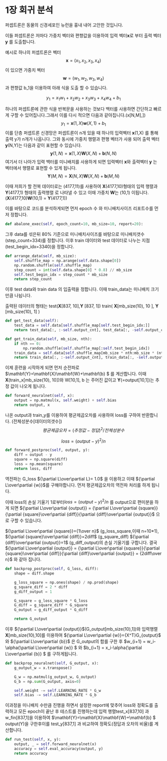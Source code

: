 # 1장 회귀 분석



퍼셉트론은 동물의 신경세포인 뉴런을 흉내 내어 고안한 것입니다.

이들 퍼셉트론은 저마다 가중치 벡터와 편향값을 이용하여 입력 벡터**x**로 부터 출력 벡터 **y**  를 도출합니다. 

예시로 하나의 퍼셉트론은 벡터 $$\mathbf{x}=(x_1,x_2,x_3,x_4)$$ 이 있으면 가중치 벡터 $$\mathbf{w}=(w_1,w_2,w_3,w_4)$$  과 편향값 b_1을 이용하여 아래 식을 도출 할 수 있습니다.

$$
y_1 = x_1w_1+x_2w_2+x_3w_3+x_4w_4 +b_1
$$


 하나의 퍼셉트론에 관한 식을 반복문을 사용하는 것보다 백터를 사용하면 간단하고 빠르게 구할 수 있어집니다.그래서 이를 다시 적으면 다음과 같아집니다.(x[N,M],])
$$
y_1=\mathbf{x}(1,X)\mathbf{w}(X,1) +b_1
$$
이를 단층 퍼셉트론 신경망은 퍼셉트론이 n개 있을 때 하나의 입력벡터 **x**(1,X) 를 통해 출력 y가 n개가 나옵니다. 그와 동시에 가중치 행렬과 편행 벡터가 사용 되어 출력 벡터 **y**(N,Y)는 다음과 같이 표현할 수 있습니다. 
$$
\mathbf{y}(1,N)=\mathbf{x}(1,X)\mathbf{W}(X,N)+\mathbf{b}(N,N)
$$
여기서 더 나아가 입력 백터를 미니배치를 사용하게 되면 입력벡터 **x**와 출력벡터 **y** 는 벡터에서 행렬로 표현할 수 있게 됩니다. 
$$
\mathbf{Y}(M,N)=\mathbf{X}(N,X)\mathbf{W}(X,N)+\mathbf{b}(M,N)
$$

   

이때 저희가 할 전복 데이터로는 (4177,11)를 사용하여 **X**(4177,10)형태의 입력 행렬과 **Y**(4177,1) 형태의 출력행렬 로 나타낼 수 있고 이때 가중치 **W**는 (10,1) 이됩니다.(**X**(4177,10)**W**(10,1) = **Y**(4177,1))



이를 바탕으로 코드를 분석하게되면 먼저 epoch 수 와 미니배치사이즈 리포트수를 먼저 정합니다.

``` python
def abalone_exec(self, epoch_count=10, mb_size=10, report=20):
```

그후 data를 섞은뒤 80% 기준으로 미니배치사이즈를 바탕으로 미니배치갯수(step_count=334)를 정합니다. 이후 train 데이터와 test 데이터로 나누는 지점(test_begin_idx=3340)을 정합니다.

```python
def arrange_data(self, mb_size):
    self.shuffle_map = np.arange(self.data.shape[0])
    np.random.shuffle(self.shuffle_map)
    step_count = int(self.data.shape[0] * 0.8) // mb_size
    self.test_begin_idx = step_count * mb_size
    return step_count
```
이후 test data와 train data 의 입출력을 정합니다. 이때 train_data는 미니배치 크기만큼 나뉩니다.

출력된 데이터의 형태는 test(**X**[837, 10],**Y** [837, 1])  train( **X**[mb_size(10), 10 ], **Y** [mb_size(10), 1] )

```python
def get_test_data(self):
    test_data = self.data[self.shuffle_map[self.test_begin_idx:]]
    return test_data[:, :-self.output_cnt], test_data[:, -self.output_cnt:]
```
```python
def get_train_data(self, mb_size, nth):
    if nth == 0:
        np.random.shuffle(self.shuffle_map[:self.test_begin_idx])
    train_data = self.data[self.shuffle_map[mb_size * nth:mb_size * (nth + 1)]]
    return train_data[:, :-self.output_cnt], train_data[:, -self.output_cnt:]
```
이제 훈련을 시작하게 되면 먼저 순전파로 $\mathbf{Y}=\mathbf{X}\mathbf{W}+\mathbf{b} $ 를 계산합니다. 이때 **X**(train_x[mb_size(10), 10])와 W[10,1],  b 는 주어진 값이고 **Y**(=output[10,1])는 추정 값이 나오게 됩니다.

```python
def forward_neuralnet(self, x):
    output = np.matmul(x, self.weight) + self.bias
    return output, x
```
나온 output과 train_y를 이용하여 평균제곱오차를 사용하여 loss를 구하여 반환합니다. (전체성분수[데이터의갯수])
$$
평균제곱오차 = (추정값 - 정답)^2/전체 성분수
$$

$$
loss = (output - y)^2/n
$$

```python
def forward_postproc(self, output, y):
    diff = output - y
    square = np.square(diff)
    loss = np.mean(square)
    return loss, diff
```
역전파는 G_loss  ${\partial L\over\partial L}= 1.0$ 을 이용하고 이때 ${\partial L\over\partial {w}}$를 구해야합니다.  먼저 평균제곱오차의 역전파 처리를 하게 됩니다.

이때 loss의 손실 기울기 1로부터$loss = (output - y)^2/n$ 를 output으로 편미분을 하게 되면 ${\partial L\over\partial {output}} = {\partial L\over\partial {square}}{\partial {square}\over\partial {diff}}{\partial {diff}\over\partial {output}}$ 으로 구할 수 있습니다.

 ${\partial L\over\partial {square}}={1\over n}$   (g_loss_square,이때 n=10*1), ${\partial {square}\over\partial {diff}}=2diff$  (g_square_diff)     ${\partial {diff}\over\partial {output}}=1$   (g_diff_output)의 손실 기울기를 구합니다.  결국 ${\partial L\over\partial {output}} = {\partial L\over\partial {square}}{\partial {square}\over\partial {diff}}{\partial {diff}\over\partial {output}} = {2diff\over n}$ 와 같아 집니다.



```python
def backprop_postproc(self, G_loss, diff):
    shape = diff.shape

    g_loss_square = np.ones(shape) / np.prod(shape)
    g_square_diff = 2 * diff
    g_diff_output = 1

    G_square = g_loss_square * G_loss
    G_diff = g_square_diff * G_square
    G_output = g_diff_output * G_diff

    return G_output
```
이후 ${\partial L\over\partial {output}}$(G_output[mb_size(10),1])와 입력행렬**X**[mb_size(10),10]를 이용하여    ${\partial L\over\partial {w}}={X^T}G_{output}$ 와 ${\partial L\over\partial {b}}$ 은 G_output의 합를 구한 후 $w_{i+1} = w_i-\alpha{\partial L\over\partial {w}} $ 와 $b_{i+1} = x_i-\alpha{\partial L\over\partial {b}} $ 를 구하게됩니다.

```python
def backprop_neuralnet(self, G_output, x):
    g_output_w = x.transpose()

    G_w = np.matmul(g_output_w, G_output) 
    G_b = np.sum(G_output, axis=0)

    self.weight -= self.LEARNING_RATE * G_w
    self.bias -= self.LEARNING_RATE * G_b
```

이과정을 미니배치 수만큼 진행을 하면서 설정한 report에 맞추어 loss와 정확도를 출력하고 모든 epoch이 끝난 후 테스트를 진행하는데 입력 행렬test_x[837,10] 과 w_fin[837,1]을 이용하여  $\mathbf{Y}=\mathbf{X}\mathbf{W}+\mathbf{b} $  output(Y)을 구한후이를 test_y[837,1] 과 비교하여 정확도(정답과 오차의 비율)를 계산합니다.

```python
def run_test(self, x, y):
    output, _ = self.forward_neuralnet(x)
    accuracy = self.eval_accuracy(output, y)
    return accuracy
```